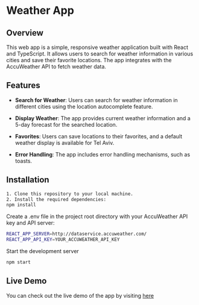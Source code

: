 # Weather App
## Overview


This web app is a simple, responsive weather application built with React and TypeScript. It allows users to search for weather information in various cities and save their favorite locations. The app integrates with the AccuWeather API to fetch weather data.

## Features

- **Search for Weather**: Users can search for weather information in different cities using the location autocomplete feature.

- **Display Weather**: The app provides current weather information and a 5-day forecast for the searched location.

- **Favorites**: Users can save locations to their favorites, and a default weather display is available for Tel Aviv.


- **Error Handling**: The app includes error handling mechanisms, such as toasts.


## Installation


```bash
1. Clone this repository to your local machine.
2. Install the required dependencies:
npm install
```
Create a .env file in the project root directory with your AccuWeather API key and API server:
```bash
REACT_APP_SERVER=http://dataservice.accuweather.com/
REACT_APP_API_KEY=YOUR_ACCUWEATHER_API_KEY

```
Start the development server
```bash
npm start

```
## Live Demo

You can check out the live demo of the app by visiting [here](https://choosealicense.com/licenses/mit/)
